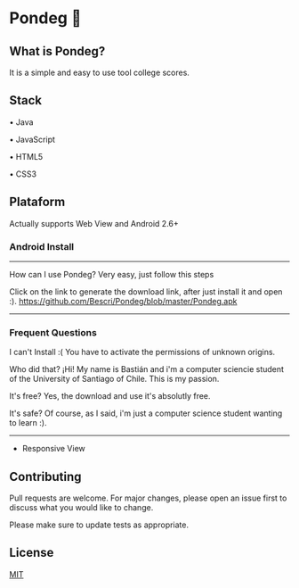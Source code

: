 # Pondeg 🧮


## **What is Pondeg?** 

It is a simple and easy to use tool college scores.

## Stack

•  Java 

•  JavaScript 

•  HTML5 

•  CSS3  

## Plataform

Actually supports Web View and Android 2.6+


### Android Install

------------

How can I use Pondeg?
Very easy, just follow this steps

Click on the link to generate the download link, after just install it and open :).
https://github.com/Bescri/Pondeg/blob/master/Pondeg.apk

------------

### Frequent Questions

I can't Install :( 
You have to activate the permissions of unknown origins.

Who did that? ¡Hi! My name is Bastián and i'm a computer sciencie student of the University of Santiago of Chile. This is my passion.

It's free? Yes, the download and use it's absolutly free.

It's safe? Of course, as I said, i'm just a computer science student wanting to learn :).

------------

+ Responsive View
                    
## Contributing
Pull requests are welcome. For major changes, please open an issue first to discuss what you would like to change.

Please make sure to update tests as appropriate.

## License
[MIT](https://choosealicense.com/licenses/mit/)


